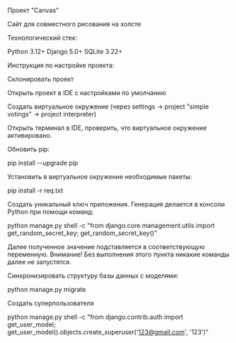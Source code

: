 Проект "Canvas"

Сайт для совместного рисования на холсте

Технологический стек:

Python 3.12+
Django 5.0+
SQLite 3.22+


Инструкция по настройке проекта:


Склонировать проект


Открыть проект в IDE с наcтройками по умолчанию


Создать виртуальное окружение (через settings -> project "simple votings" -> project interpreter)


Открыть терминал в IDE, проверить, что виртуальное окружение активировано.


Обновить pip:

pip install --upgrade pip




Установить в виртуальное окружение необходимые пакеты:

pip install -r req.txt




Создать уникальный ключ приложения.
Генерация делается в консоли Python при помощи команд:

python manage.py shell -c "from django.core.management.utils import get_random_secret_key; get_random_secret_key()"


Далее полученное значение подставляется в соответствующую переменную.
Внимание! Без выполнения этого пункта никакие команды далее не запустятся.


Синхронизировать структуру базы данных с моделями:

python manage.py migrate




Создать суперпользователя

python manage.py shell -c "from django.contrib.auth import get_user_model; get_user_model().objects.create_superuser('123@gmail.com', '123')"


